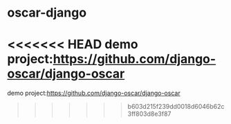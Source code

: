 # oscar-django
<<<<<<< HEAD
demo project:https://github.com/django-oscar/django-oscar
=======
demo project:https://github.com/django-oscar/django-oscar
>>>>>>> b603d215f239dd0018d6046b62c3ff803d8e3f87

